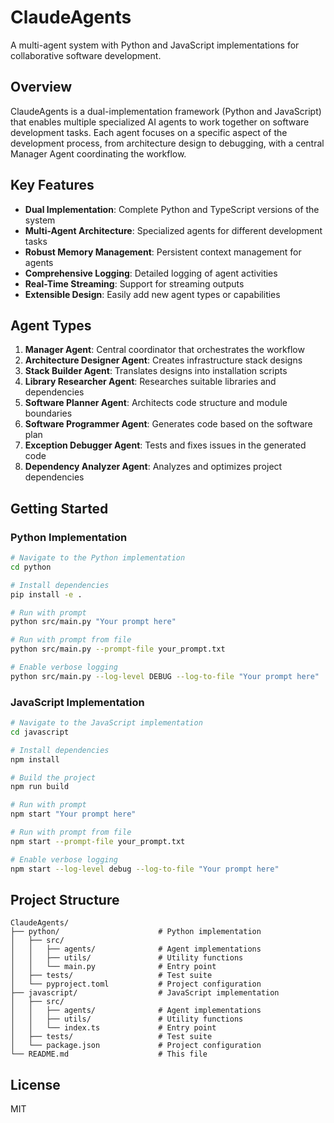 # ClaudeAgents

A multi-agent system with Python and JavaScript implementations for collaborative software development.

## Overview

ClaudeAgents is a dual-implementation framework (Python and JavaScript) that enables multiple specialized AI agents to work together on software development tasks. Each agent focuses on a specific aspect of the development process, from architecture design to debugging, with a central Manager Agent coordinating the workflow.

## Key Features

- **Dual Implementation**: Complete Python and TypeScript versions of the system
- **Multi-Agent Architecture**: Specialized agents for different development tasks
- **Robust Memory Management**: Persistent context management for agents
- **Comprehensive Logging**: Detailed logging of agent activities
- **Real-Time Streaming**: Support for streaming outputs
- **Extensible Design**: Easily add new agent types or capabilities

## Agent Types

1. **Manager Agent**: Central coordinator that orchestrates the workflow
2. **Architecture Designer Agent**: Creates infrastructure stack designs
3. **Stack Builder Agent**: Translates designs into installation scripts
4. **Library Researcher Agent**: Researches suitable libraries and dependencies
5. **Software Planner Agent**: Architects code structure and module boundaries
6. **Software Programmer Agent**: Generates code based on the software plan
7. **Exception Debugger Agent**: Tests and fixes issues in the generated code
8. **Dependency Analyzer Agent**: Analyzes and optimizes project dependencies

## Getting Started

### Python Implementation

```bash
# Navigate to the Python implementation
cd python

# Install dependencies
pip install -e .

# Run with prompt
python src/main.py "Your prompt here"

# Run with prompt from file
python src/main.py --prompt-file your_prompt.txt

# Enable verbose logging
python src/main.py --log-level DEBUG --log-to-file "Your prompt here"
```

### JavaScript Implementation

```bash
# Navigate to the JavaScript implementation
cd javascript

# Install dependencies
npm install

# Build the project
npm run build

# Run with prompt
npm start "Your prompt here"

# Run with prompt from file
npm start --prompt-file your_prompt.txt

# Enable verbose logging
npm start --log-level debug --log-to-file "Your prompt here"
```

## Project Structure

```
ClaudeAgents/
├── python/                      # Python implementation
│   ├── src/
│   │   ├── agents/              # Agent implementations
│   │   ├── utils/               # Utility functions
│   │   └── main.py              # Entry point
│   ├── tests/                   # Test suite
│   └── pyproject.toml           # Project configuration
├── javascript/                  # JavaScript implementation
│   ├── src/
│   │   ├── agents/              # Agent implementations
│   │   ├── utils/               # Utility functions
│   │   └── index.ts             # Entry point
│   ├── tests/                   # Test suite
│   └── package.json             # Project configuration
└── README.md                    # This file
```

## License

MIT